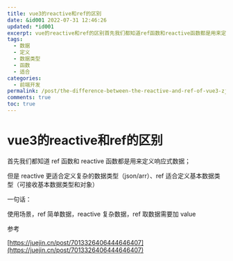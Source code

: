 ```yaml
---
title: vue3的reactive和ref的区别
date: &id001 2022-07-31 12:46:26
updated: *id001
excerpt: vue的reactive和ref的区别首先我们都知道ref函数和reactive函数都是用来定义响应式数据_但是reactive更适合定义复杂的数据类型（jsonarr）ref适合定义基本数据类型（可接收基本数据类型和对象）一句话_使用场景ref简单数据reactive复杂数据ref取数据需要加value参考https_juejincnpost
tags:
  - 数据
  - 定义
  - 数据类型
  - 函数
  - 适合
categories:
  - 前端开发
permalink: /post/the-difference-between-the-reactive-and-ref-of-vue3-zjdawh.html
comments: true
toc: true
---
```

# vue3的reactive和ref的区别



首先我们都知道 ref 函数和 reactive 函数都是用来定义响应式数据；

但是 reactive 更适合定义复杂的数据类型（json/arr）、ref 适合定义基本数据类型（可接收基本数据类型和对象）

一句话：

使用场景，ref 简单数据，reactive 复杂数据，ref 取数据需要加 value

参考

[https://juejin.cn/post/7013326406444646407](https://juejin.cn/post/7013326406444646407)